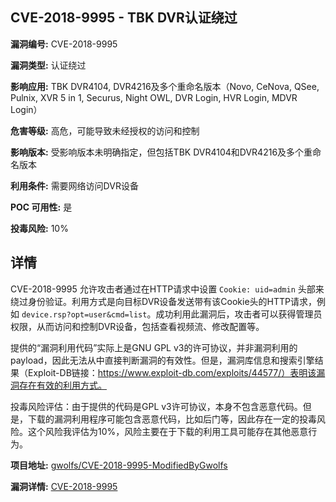 ## CVE-2018-9995 - TBK DVR认证绕过

**漏洞编号:** CVE-2018-9995

**漏洞类型:** 认证绕过

**影响应用:** TBK DVR4104, DVR4216及多个重命名版本（Novo, CeNova, QSee, Pulnix, XVR 5 in 1, Securus, Night OWL, DVR Login, HVR Login, MDVR Login）

**危害等级:** 高危，可能导致未经授权的访问和控制

**影响版本:** 受影响版本未明确指定，但包括TBK DVR4104和DVR4216及多个重命名版本

**利用条件:** 需要网络访问DVR设备

**POC 可用性:** 是

**投毒风险:** 10%

## 详情

CVE-2018-9995 允许攻击者通过在HTTP请求中设置 `Cookie: uid=admin` 头部来绕过身份验证。利用方式是向目标DVR设备发送带有该Cookie头的HTTP请求，例如 `device.rsp?opt=user&cmd=list`。成功利用此漏洞后，攻击者可以获得管理员权限，从而访问和控制DVR设备，包括查看视频流、修改配置等。

提供的“漏洞利用代码”实际上是GNU GPL v3的许可协议，并非漏洞利用的payload，因此无法从中直接判断漏洞的有效性。但是，漏洞库信息和搜索引擎结果（Exploit-DB链接：https://www.exploit-db.com/exploits/44577/）表明该漏洞存在有效的利用方式。

投毒风险评估：由于提供的代码是GPL v3许可协议，本身不包含恶意代码。但是，下载的漏洞利用程序可能包含恶意代码，比如后门等，因此存在一定的投毒风险。这个风险我评估为10%，风险主要在于下载的利用工具可能存在其他恶意行为。

**项目地址:** [gwolfs/CVE-2018-9995-ModifiedByGwolfs](https://github.com/gwolfs/CVE-2018-9995-ModifiedByGwolfs)

**漏洞详情:** [CVE-2018-9995](https://nvd.nist.gov/vuln/detail/CVE-2018-9995)